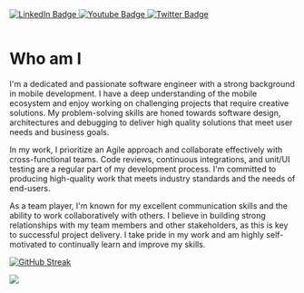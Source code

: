 <div id="badges">
  <a href="[your-linkedin-URL](https://www.linkedin.com/in/ernesto-de-crecchio/)">
    <img src="https://img.shields.io/badge/LinkedIn-blue?style=for-the-badge&logo=linkedin&logoColor=white" alt="LinkedIn Badge"/>
  </a>
  <a href="your-youtube-URL">
    <img src="https://img.shields.io/badge/YouTube-red?style=for-the-badge&logo=youtube&logoColor=white" alt="Youtube Badge"/>
  </a>
  <a href="your-twitter-URL">
    <img src="https://img.shields.io/badge/Twitter-blue?style=for-the-badge&logo=twitter&logoColor=white" alt="Twitter Badge"/>
  </a>
</div>


<p align="center"><img src="https://komarev.com/ghpvc/?username=ITASerus&style=flat-square&color=blue" alt=""></p>


# Who am I

<p>I'm a dedicated and passionate software engineer with a strong background in mobile development. I have a deep understanding of the mobile ecosystem and enjoy working on challenging projects that require creative solutions. My problem-solving skills are honed towards software design, architectures and debugging to deliver high quality solutions that meet user needs and business goals.

In my work, I prioritize an Agile approach and collaborate effectively with cross-functional teams. Code reviews, continuous integrations, and unit/UI testing are a regular part of my development process. I'm committed to producing high-quality work that meets industry standards and the needs of end-users.

As a team player, I'm known for my excellent communication skills and the ability to work collaboratively with others. I believe in building strong relationships with my team members and other stakeholders, as this is key to successful project delivery. I take pride in my work and am highly self-motivated to continually learn and improve my skills.</p>

[![GitHub Streak](https://streak-stats.demolab.com?user=ITASerus&theme=dark)](https://git.io/streak-stats)

<a href="">
  <img align="center" src="https://github-readme-stats.vercel.app/api/top-langs/?username=ITASerus&layout=compact&theme=transparent" />
</a>
